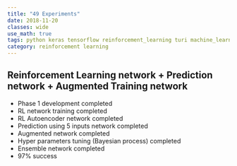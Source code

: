 ```yaml
---
title: "49 Experiments"
date: 2018-11-20
classes: wide
use_math: true
tags: python keras tensorflow reinforcement_learning turi machine_learning platform image caption
category: reinforcement learning
---
```



## Reinforcement Learning network + Prediction network + Augmented Training network
- Phase 1 development completed
- RL network training completed
- RL Autoencoder network completed
- Prediction using 5 inputs network completed 
- Augmented network completed
- Hyper parameters tuning (Bayesian process) completed
- Ensemble network completed
- 97% success 

